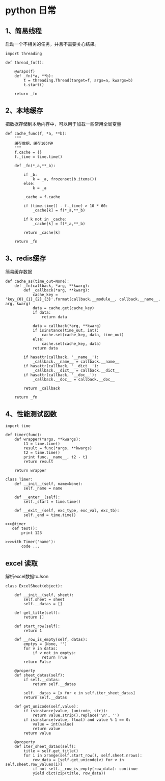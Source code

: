 # python 日常

## 1、简易线程
启动一个不相关的任务，并且不需要关心结果。
    
    import threading
    
    def thread_fn(f):
    
        @wraps(f)
        def _fn(*a, **b):
            t = threading.Thread(target=f, args=a, kwargs=b)
            t.start()
            
        return _fn
        
## 2、本地缓存
把数据存储到本地内存中，可以用于加载一些常用全局变量

    def cache_func(f, *a, **b):
        """
        缓存数据，缓存10分钟
        """
        f.cache = {}
        f._time = time.time()
    
        def _fn(*_a,**_b):
    
            if _b:
                k = _a, frozenset(b.items())
            else:
                k = _a
    
            _cache = f.cache
    
            if (time.time() - f._time) > 10 * 60:
                _cache[k] = f(*_a,**_b)
                
            if k not in _cache:
                _cache[k] = f(*_a,**_b)
    
            return _cache[k]
    
        return _fn
        
## 3、redis缓存
简易缓存数据

    def cache_as(time_out=None):
        def _fn(callback, *arg, **kwarg):
            def _callback(*arg, **kwarg):
                cache_key = 'key_{0}_{1}_{2}_{3}'.format(callback.__module__, callback.__name__, arg, kwarg)
                data = cache.get(cache_key)
                if data:
                    return data
    
                data = callback(*arg, **kwarg)
                if isinstance(time_out, int):
                    cache.set(cache_key, data, time_out)
                else:
                    cache.set(cache_key, data)
                return data
    
            if hasattr(callback, '__name__'):
                _callback.__name__ = callback.__name__
            if hasattr(callback, '__dict__'):
                _callback.__dict__ = callback.__dict__
            if hasattr(callback, '__doc__'):
                _callback.__doc__ = callback.__doc__
    
            return _callback
    
        return _fn
        
## 4、性能测试函数

    
    import time

    def timer(func):
        def wrapper(*args, **kwargs):
            t1 = time.time()
            result = func(*args, **kwargs)
            t2 = time.time()
            print func.__name__, t2 - t1
            return result
    
        return wrapper

    class Timer:
        def __init__(self, name=None):
            self._name = name
    
        def __enter__(self):
            self._start = time.time()
    
        def __exit__(self, exc_type, exc_val, exc_tb):
            self._end = time.time()
            
    >>>@timer
       def test():
           print 123
           
    >>>with Timer('name'):
           code ...
           
           
## excel 读取
解析excel数据toJson

    class ExcelSheet(object):

        def __init__(self, sheet):
            self.sheet = sheet
            self.__datas = []
    
        def get_title(self):
            return []
    
        def start_row(self):
            return 1
    
        def __row_is_empty(self, datas):
            emptys = (None, '')
            for v in datas:
                if v not in emptys:
                    return True
            return False
    
        @property
        def sheet_datas(self):
            if self.__datas:
                return self.__datas
    
            self.__datas = [x for x in self.iter_sheet_datas]
            return self.__datas
    
        def get_unicode(self,value):
            if isinstance(value, (unicode, str)):
                return value.strip().replace('\n', '')
            if isinstance(value, float) and value % 1 == 0:
                value = int(value)
                return value
            return value
    
        @property
        def iter_sheet_datas(self):
            title = self.get_title()
            for i in xrange(self.start_row(), self.sheet.nrows):
                row_data = [self.get_unicode(v) for v in self.sheet.row_values(i)]
                if not self.__row_is_empty(row_data): continue
                yield dict(zip(title, row_data))
